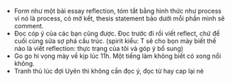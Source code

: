 - Form như một bài essay reflection, tóm tắt bằng hình thức như process vì nó là process, có mở kết, thesis statement bảo dưới mỗi phần mình sẽ comment.
- Đọc cóp ý của các bạn cũng được. Đọc trước đi rồi viết reflect, chứ để cuối cùng sửa sợ phá cấu trúc. (spirit kiểu: T sẽ cho bọn mày biết thế nào là viết reflection: thực trạng của tôi và góp ý bổ sung)
- Go go hi vọng mày về kịp lúc 11h. Một tiếng làm không biết có xong nổi không.
- Tranh thủ lúc đợi Uyên thì không cần đọc ý, đọc từ hay cap lại nè